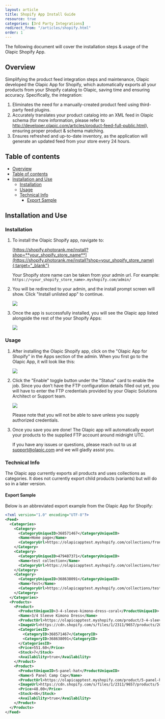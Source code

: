 ```yaml
---
layout: article
title: Shopify App Install Guide
resource: true
categories: [3rd Party Integrations]
redirect_from: "/articles/shopify.html"
order: 1
---
```


The following document will cover the installation steps & usage of the Olapic Shopify App.

## Overview
Simplifying the product feed integration steps and maintenance, Olapic developed the Olapic App for Shopify, which automatically exports all your products from your Shopify catalog to Olapic, saving time and ensuring accuracy. Specifically, the integration:

1. Eliminates the need for a manually-created product feed using third-party feed plugins.
1. Accurately translates your product catalog into an XML feed in Olapic schema (for more information, please refer to http://developer.olapic.com/articles/product-feed-full-public.html), ensuring proper product & schema matching.
1. Ensures refreshed and up-to-date inventory, as the application will generate an updated feed from your store every 24 hours.

## Table of contents

- [Overview](#overview)
- [Table of contents](#table-of-contents)
- [Installation and Use](#installation-and-use)
  * [Installation](#installation)
  * [Usage](#usage)
  * [Technical Info](#technical-info)
    + [Export Sample](#export-sample)

## Installation and Use

### Installation

1. To install the Olapic Shopify app, navigate to:

    [https://shopify.photorank.me/install?shop=**your_shopify_store_name**](https://shopify.photorank.me/install?shop=your_shopify_store_name){:target="_blank"}

    Your Shopify store name can be taken from your admin url. For example: `https://<your_shopify_store_name>.myshopify.com/admin/`

2. You will be redirected to your admin, and the install prompt screen will show. Click "Install unlisted app" to continue.

    ![](../img/shopify-install-unlisted.jpg)

3. Once the app is successfully installed, you will see the Olapic app listed alongside the rest of the your Shopify Apps:

    ![](../img/shopify-installed.jpg)

### Usage

1. After installing the Olapic Shopify app, click on the "Olapic App for Shopify" in the Apps section of the admin. When you first go to the Olapic App, it will look like this:

    ![](../img/shopify-app-screen.jpg)

2. Click the "Enable" toggle button under the "Status" card to enable the job. Since you don’t have the FTP configuration details filled out yet, you will have to enter the FTP credentials provided by your Olapic Solutions Architect or Support team.

    ![](../img/shopify-ftp.jpg)

    Please note that you will not be able to save unless you supply authorized credentials. 

3. Once you save you are done! The Olapic app will automatically export your products to the supplied FTP account around midnight UTC.

    If you have any issues or questions, please reach out to us at support@olapic.com and we will gladly assist you.

### Technical Info

The Olapic app currently exports all products and uses collections as categories. It does not currently export child products (variants) but will do so in a later version.

#### Export Sample

Below is an abbreviated export example from the Olapic App for Shopify:

```xml
<?xml version="1.0" encoding="UTF-8"?>
<Feed>
  <Categories>
    <Category>
      <CategoryUniqueID>368571467</CategoryUniqueID>
      <Name>Home page</Name>
      <CategoryUrl>https://olapicapptest.myshopify.com/collections/frontpage</CategoryUrl>
    </Category>
    <Category>
      <CategoryUniqueID>479487371</CategoryUniqueID>
      <Name>test collection</Name>
      <CategoryUrl>https://olapicapptest.myshopify.com/collections/test-collection</CategoryUrl>
    </Category>
    <Category>
      <CategoryUniqueID>368638091</CategoryUniqueID>
      <Name>Test</Name>
      <CategoryUrl>https://olapicapptest.myshopify.com/collections/test</CategoryUrl>
    </Category>
  </Categories>
  <Products>
    <Product>
      <ProductUniqueID>3-4-sleeve-kimono-dress-coral</ProductUniqueID>
      <Name>3/4 Sleeve Kimono Dress</Name>
      <ProductUrl>https://olapicapptest.myshopify.com/product/3-4-sleeve-kimono-dress-coral</ProductUrl>
      <ImageUrl>https://cdn.shopify.com/s/files/1/2311/9657/products/2015-03-20_Ashley_Look_20_23515_15565.jpg?v=1503939788</ImageUrl>
      <CategoriesID>
        <CategoryID>368571467</CategoryID>
        <CategoryID>368638091</CategoryID>
      </CategoriesID>
      <Price>551.60</Price>
      <Stock>7</Stock>
      <Availability>true</Availability>
    </Product>
    <Product>
      <ProductUniqueID>5-panel-hat</ProductUniqueID>
      <Name>5 Panel Camp Cap</Name>
      <ProductUrl>https://olapicapptest.myshopify.com/product/5-panel-hat</ProductUrl>
      <ImageUrl>https://cdn.shopify.com/s/files/1/2311/9657/products/5-panel-hat_4ee20a27-8d5a-490e-a2fc-1f9c3beb7bf5.jpg?v=1503931618</ImageUrl>
      <Price>48.00</Price>
      <Stock>46</Stock>
      <Availability>true</Availability>
    </Product>
  </Products>
</Feed>
```